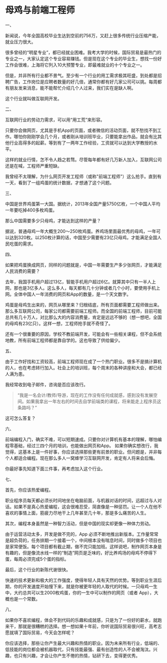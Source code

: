 # 母鸡与前端工程师

一、

新闻说，今年全国高校毕业生达到空前的756万，又赶上很多传统行业压缩产能，就业压力很大。

很多曾经的“明星专业”，都已经就业困难。我考大学的时候，国际贸易是最热门的专业之一，大家认定这个专业容易赚钱。但是现在这个专业的毕业生，想找一份好工作会很难，上海将它列入10大预警专业，即最难就业的十个专业之一。

但是，并非所有行业都不景气。至少有一个行业的用工需求极其旺盛，到处都是招聘广告，工作岗位是应聘者数量的好几倍，通常你都有好几家公司可以挑。每周都有朋友发来消息，能不能帮忙介绍几个人过来，我们实在是缺人啊。

这个行业就叫做互联网开发。

二、

互联网行业的劳动力需求，可以用“用工荒”来形容。

只要你会做网页，尤其是手机App的页面，或者微信的活动页面，就不愁找不到工作。哪怕你刚刚学会几个月，或者刚从培训班毕业，只要能拿出作品，就会有比其他行业高得多的起薪。等到有了一两年工作经验，工资就可以达到大学教授的水平。

这样的就业行情，怎不令人趋之若骛。尽管每年都有好几万新人加入，互联网公司还是在喊，工程师严重短缺。

我曾经不太理解，为什么网页开发工程师（或称"前端工程师"）这么抢手。直到有一天，看到了一组鸡蛋的统计数据，才想通了这个问题。

三、

中国是世界鸡蛋第一大国。据统计，2013年全国产量5750亿枚，一个中国人平均一年要吃掉400多枚鸡蛋。

那么中国需要多少只母鸡，才能达到这样的产量？

据说，普通母鸡一年大概生200～250枚鸡蛋。养鸡场里面最优秀的母鸡，一年可以达到320枚。以250枚计算的话，中国至少需要有23亿只母鸡，才能满足全国人民吃蛋的需求。

四、

如果把鸡蛋换成网页，同样的问题就是，中国一年需要生产多少张网页，才能满足人民消费的需要？

去年，我国手机用户超过13亿，智能手机用户超过6亿。就算其中只有一半人上网，那也是3亿多人。这么多人，每天都有几十分钟或者几个小时，要使用手机上网。全体中国人一年消费的网页和App的数量，是一个天文数字。

鸡蛋是母鸡生出来的，网页从哪里来？归根结底，所有页面都需要工程师做出来。那么多互联网公司，每家公司都需要前端工程师。而全国的前端工程师，目前可能总共有几十万人，对比那么大的内容消费量，肯定是远远不够的（想一想吧，全国的母鸡有23亿只）。这样一想，工程师抢手就不奇怪了。

还有一个很重要的原因，学校不教前端开发，可能会有一些相关课程，但不会系统地教，所有前端工程师都是靠自学的。这也导致了供给偏少。

五、

由于工作好找和工资较高，前端工程师现在成了一个热门职业。很多不是搞计算机的人，也在考虑转行加入。社会上的培训班，每个周末的各种讲座和大会，都已经人满为患。

我经常收到电子邮件，咨询是否应该改行。

> “我是一名会计/教师/导游，现在的工作没有任何成就感，感到没有发展空间。如果我拿出一年左右的时间去自学前端类的课程，将来能走上程序员这条路吗？”

这可怎么答复？

六、

前端编程入门，确实不难，可以短期速成。只要你对计算机有基本的理解，哪怕编程零基础，经过三四个月的培训，也能做出网页和App。
如果你确实想改行，我觉得，这基本上是一件好事，你应该选择那些更有前景的职业。但问题是，并非每个人都适合编程。现在那么多人一窝蜂学习互联网开发，肯定有人将来会后悔。

你最好事先知道下面三件事，再考虑加入这个行业。

七、

首先，你应该热爱编程。

职业程序员每天都必须长时间地坐在电脑前面，与机器对话的时间，远超过与人对话。如果不是真心热爱编程，这会很难忍受，简直像是一种惩罚。让一个人在他不喜欢的事情上面，筋疲力尽地干上几年甚至几十年，那是多么痛苦的人生。

其次，编程本身虽然是一种智力活动，但是中国的现实却更像一种体力劳动。

由于运营活动太多，开发是做不完的，App 必须不断地推出新版本。工作量常常是超负荷的，任务排期一个接着一个，中间根本没有喘息时间，同时做多个项目也是家常便饭。每个项目都有截止期，做不完只能加班。这样说吧，制作网页本身是有趣的，但是像流水线一样的“制造”网页是乏味的，好比养鸡场的母鸡不停得下蛋，每周必须完成5个蛋的指标。

最后，这个行业的新陈代谢很快。

快速的技术更新和极大的工作强度，使得年轻人具有天然的优势。等到职业生涯后期，你的开发速度开始慢下来，就是你被更年轻的人取代的时候。一只母鸡一生中，大约总共可以生2000枚鸡蛋，你的一生中可以制作的网页（或者 App），大概也是一个常数。

八、

如果你不喜欢编程，体会不到代码的乐趣和成就感，只是为了一份好的薪水，就跑来干，那就是很糟糕的选择。想一想如果十年前，你听说国际贸易很兴旺，高考志愿就填了国际贸易，今天会怎样呢？

你应该选择，那些让你产生最大兴趣和热情的职业。因为未来所有行业，低端的、低技能的岗位都会被机器取代，只有技能最强、最有创造性的人不会被淘汰。兴趣，也只有兴趣，才会让你产生不倦的热情，钻研下去，变得更优秀。

